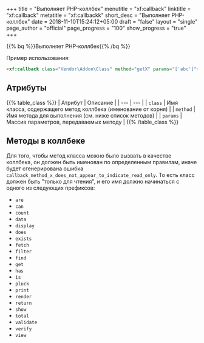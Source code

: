 +++
title = "Выполняет PHP-коллбек"
menutitle = "xf:callback"
linktitle = "xf:callback"
metatitle = "xf:callbackk"
short_desc = "Выполняет PHP-коллбек"
date = 2018-11-10T15:24:12+05:00
draft = "false"
layout = "single"
page_author = "official"
page_progress = "100"
show_progress = "true"
+++

{{% bq %}}Выполняет PHP-коллбек{{% /bq %}}

Пример использования:

```html
<xf:callback class="Vendor\Addon\Class" method="getX" params="['abc']"></xf:callback>
```

## Атрибуты

{{% table_class %}}
| Атрибут | Описание |
| --- | --- |
| `class` | Имя класса, содержащего метод коллбека (именование от корня) |
| `method` | Имя метода для выполнения (см. ниже список методов) |
| `params` | Массив параметров, передаваемых методу |
{{% /table_class %}}

## Методы в коллбеке

Для того, чтобы метод класса можно было вызвать в качестве коллбека, он должен быть именован по определенным правилам, иначе будет сгенерирована ошибка `callback_method_x_does_not_appear_to_indicate_read_only`. То есть класс должен быть "только для чтения", и его имя должно начинаться с одного из следующих префиксов:

- `are`
- `can`
- `count`
- `data`
- `display`
- `does`
- `exists`
- `fetch`
- `filter`
- `find`
- `get`
- `has`
- `is`
- `pluck`
- `print`
- `render`
- `return`
- `show`
- `total`
- `validate`
- `verify`
- `view`

